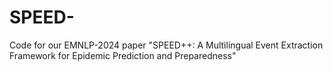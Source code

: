 # SPEED-
Code for our EMNLP-2024 paper "SPEED++: A Multilingual Event Extraction Framework for Epidemic Prediction and Preparedness"
